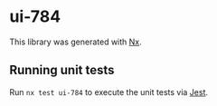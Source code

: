 # ui-784

This library was generated with [Nx](https://nx.dev).

## Running unit tests

Run `nx test ui-784` to execute the unit tests via [Jest](https://jestjs.io).
